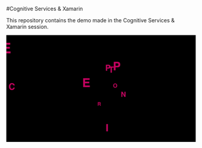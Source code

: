 #Cognitive Services & Xamarin

This repository contains the demo made in the Cognitive Services & Xamarin session.

![Cognitive](cognitive.gif)
